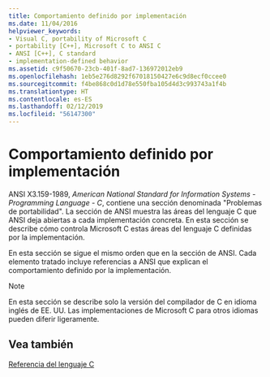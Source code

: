 ```yaml
---
title: Comportamiento definido por implementación
ms.date: 11/04/2016
helpviewer_keywords:
- Visual C, portability of Microsoft C
- portability [C++], Microsoft C to ANSI C
- ANSI [C++], C standard
- implementation-defined behavior
ms.assetid: c9f50670-23cb-401f-8ad7-136972012eb9
ms.openlocfilehash: 1eb5e276d8292f67018150427e6c9d8ecf0ccee0
ms.sourcegitcommit: f4be868c0d1d78e550fba105d4d3c993743a1f4b
ms.translationtype: HT
ms.contentlocale: es-ES
ms.lasthandoff: 02/12/2019
ms.locfileid: "56147300"
---
```

# <a name="implementation-defined-behavior"></a>Comportamiento definido por implementación

ANSI X3.159-1989, *American National Standard for Information Systems* - *Programming Language* - *C*, contiene una sección denominada "Problemas de portabilidad". La sección de ANSI muestra las áreas del lenguaje C que ANSI deja abiertas a cada implementación concreta. En esta sección se describe cómo controla Microsoft C estas áreas del lenguaje C definidas por la implementación.

En esta sección se sigue el mismo orden que en la sección de ANSI. Cada elemento tratado incluye referencias a ANSI que explican el comportamiento definido por la implementación.

> [!NOTE]
>  En esta sección se describe solo la versión del compilador de C en idioma inglés de EE. UU. Las implementaciones de Microsoft C para otros idiomas pueden diferir ligeramente.

## <a name="see-also"></a>Vea también

[Referencia del lenguaje C](../c-language/c-language-reference.md)
